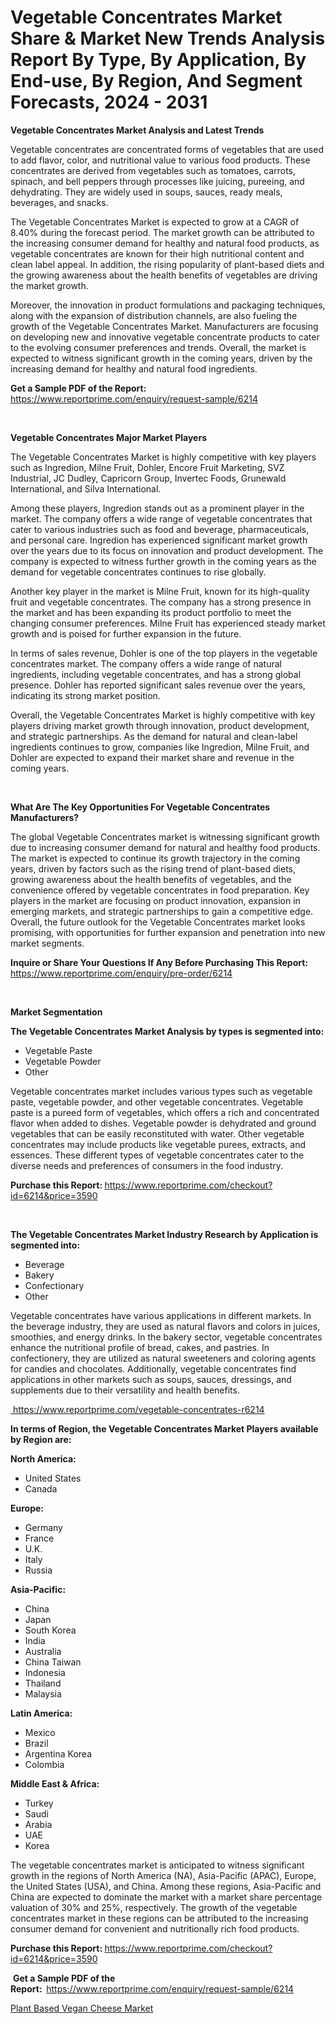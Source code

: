 <p><h1>Vegetable Concentrates Market Share & Market New Trends Analysis Report By Type, By Application, By End-use, By Region, And Segment Forecasts, 2024 - 2031</h1></p><p><strong>Vegetable Concentrates Market Analysis and Latest Trends</strong></p>
<p><p>Vegetable concentrates are concentrated forms of vegetables that are used to add flavor, color, and nutritional value to various food products. These concentrates are derived from vegetables such as tomatoes, carrots, spinach, and bell peppers through processes like juicing, pureeing, and dehydrating. They are widely used in soups, sauces, ready meals, beverages, and snacks.</p><p>The Vegetable Concentrates Market is expected to grow at a CAGR of 8.40% during the forecast period. The market growth can be attributed to the increasing consumer demand for healthy and natural food products, as vegetable concentrates are known for their high nutritional content and clean label appeal. In addition, the rising popularity of plant-based diets and the growing awareness about the health benefits of vegetables are driving the market growth.</p><p>Moreover, the innovation in product formulations and packaging techniques, along with the expansion of distribution channels, are also fueling the growth of the Vegetable Concentrates Market. Manufacturers are focusing on developing new and innovative vegetable concentrate products to cater to the evolving consumer preferences and trends. Overall, the market is expected to witness significant growth in the coming years, driven by the increasing demand for healthy and natural food ingredients.</p></p>
<p><strong>Get a Sample PDF of the Report:&nbsp;</strong> <a href="https://www.reportprime.com/enquiry/request-sample/6214">https://www.reportprime.com/enquiry/request-sample/6214</a></p>
<p>&nbsp;</p>
<p><strong>Vegetable Concentrates Major Market Players</strong></p>
<p><p>The Vegetable Concentrates Market is highly competitive with key players such as Ingredion, Milne Fruit, Dohler, Encore Fruit Marketing, SVZ Industrial, JC Dudley, Capricorn Group, Invertec Foods, Grunewald International, and Silva International. </p><p>Among these players, Ingredion stands out as a prominent player in the market. The company offers a wide range of vegetable concentrates that cater to various industries such as food and beverage, pharmaceuticals, and personal care. Ingredion has experienced significant market growth over the years due to its focus on innovation and product development. The company is expected to witness further growth in the coming years as the demand for vegetable concentrates continues to rise globally.</p><p>Another key player in the market is Milne Fruit, known for its high-quality fruit and vegetable concentrates. The company has a strong presence in the market and has been expanding its product portfolio to meet the changing consumer preferences. Milne Fruit has experienced steady market growth and is poised for further expansion in the future.</p><p>In terms of sales revenue, Dohler is one of the top players in the vegetable concentrates market. The company offers a wide range of natural ingredients, including vegetable concentrates, and has a strong global presence. Dohler has reported significant sales revenue over the years, indicating its strong market position.</p><p>Overall, the Vegetable Concentrates Market is highly competitive with key players driving market growth through innovation, product development, and strategic partnerships. As the demand for natural and clean-label ingredients continues to grow, companies like Ingredion, Milne Fruit, and Dohler are expected to expand their market share and revenue in the coming years.</p></p>
<p>&nbsp;</p>
<p><strong>What Are The Key Opportunities For Vegetable Concentrates Manufacturers?</strong></p>
<p><p>The global Vegetable Concentrates market is witnessing significant growth due to increasing consumer demand for natural and healthy food products. The market is expected to continue its growth trajectory in the coming years, driven by factors such as the rising trend of plant-based diets, growing awareness about the health benefits of vegetables, and the convenience offered by vegetable concentrates in food preparation. Key players in the market are focusing on product innovation, expansion in emerging markets, and strategic partnerships to gain a competitive edge. Overall, the future outlook for the Vegetable Concentrates market looks promising, with opportunities for further expansion and penetration into new market segments.</p></p>
<p><strong>Inquire or Share Your Questions If Any Before Purchasing This Report:</strong> <a href="https://www.reportprime.com/enquiry/pre-order/6214">https://www.reportprime.com/enquiry/pre-order/6214</a></p>
<p>&nbsp;</p>
<p><strong>Market Segmentation</strong></p>
<p><strong>The Vegetable Concentrates Market Analysis by types is segmented into:</strong></p>
<p><ul><li>Vegetable Paste</li><li>Vegetable Powder</li><li>Other</li></ul></p>
<p><p>Vegetable concentrates market includes various types such as vegetable paste, vegetable powder, and other vegetable concentrates. Vegetable paste is a pureed form of vegetables, which offers a rich and concentrated flavor when added to dishes. Vegetable powder is dehydrated and ground vegetables that can be easily reconstituted with water. Other vegetable concentrates may include products like vegetable purees, extracts, and essences. These different types of vegetable concentrates cater to the diverse needs and preferences of consumers in the food industry.</p></p>
<p><strong>Purchase this Report:&nbsp;</strong><a href="https://www.reportprime.com/checkout?id=6214&price=3590">https://www.reportprime.com/checkout?id=6214&price=3590</a></p>
<p>&nbsp;</p>
<p><strong>The Vegetable Concentrates Market Industry Research by Application is segmented into:</strong></p>
<p><ul><li>Beverage</li><li>Bakery</li><li>Confectionary</li><li>Other</li></ul></p>
<p><p>Vegetable concentrates have various applications in different markets. In the beverage industry, they are used as natural flavors and colors in juices, smoothies, and energy drinks. In the bakery sector, vegetable concentrates enhance the nutritional profile of bread, cakes, and pastries. In confectionery, they are utilized as natural sweeteners and coloring agents for candies and chocolates. Additionally, vegetable concentrates find applications in other markets such as soups, sauces, dressings, and supplements due to their versatility and health benefits.</p></p>
<p><a href="https://www.reportprime.com/vegetable-concentrates-r6214">&nbsp;https://www.reportprime.com/vegetable-concentrates-r6214</a></p>
<p><strong>In terms of Region, the Vegetable Concentrates Market Players available by Region are:</strong></p>
<p>
    <p> <strong> North America: </strong>
        <ul>
            <li>United States</li>
            <li>Canada</li>
        </ul>
        </p> 
    <p> <strong> Europe: </strong>
        <ul>
            <li>Germany</li>
            <li>France</li>
            <li>U.K.</li>
            <li>Italy</li>
            <li>Russia</li>
        </ul>
        </p> 
    <p> <strong> Asia-Pacific: </strong>
        <ul>
            <li>China</li>
            <li>Japan</li>
            <li>South Korea</li>
            <li>India</li>
            <li>Australia</li>
            <li>China Taiwan</li>
            <li>Indonesia</li>
            <li>Thailand</li>
            <li>Malaysia</li>
        </ul>
        </p> 
    <p> <strong> Latin America: </strong>
        <ul>
            <li>Mexico</li>
            <li>Brazil</li>
            <li>Argentina Korea</li>
            <li>Colombia</li>
        </ul>
        </p> 
    <p> <strong> Middle East & Africa: </strong>
        <ul>
            <li>Turkey</li>
            <li>Saudi</li>
            <li>Arabia</li>
            <li>UAE</li>
            <li>Korea</li>
        </ul>
    </p>
    </p>
<p><p>The vegetable concentrates market is anticipated to witness significant growth in the regions of North America (NA), Asia-Pacific (APAC), Europe, the United States (USA), and China. Among these regions, Asia-Pacific and China are expected to dominate the market with a market share percentage valuation of 30% and 25%, respectively. The growth of the vegetable concentrates market in these regions can be attributed to the increasing consumer demand for convenient and nutritionally rich food products.</p></p>
<p><strong>Purchase this Report: </strong><a href="https://www.reportprime.com/checkout?id=6214&price=3590">https://www.reportprime.com/checkout?id=6214&price=3590</a></p>
<p>&nbsp;<strong>Get a Sample PDF of the Report:&nbsp;&nbsp;</strong><a href="https://www.reportprime.com/enquiry/request-sample/6214">https://www.reportprime.com/enquiry/request-sample/6214</a></p>
<p><strong></strong></p>
<p><p><a href="https://github.com/wrwgzwbr35/Market-Research-Report-List-2/blob/main/plant-based-vegan-cheese-market.md">Plant Based Vegan Cheese Market</a></p></p>